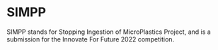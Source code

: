 # SIMPP

SIMPP stands for Stopping Ingestion of MicroPlastics Project, and is a submission for the Innovate For Future 2022 competition.
